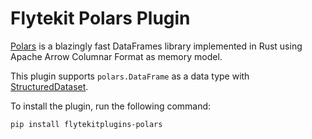 # Flytekit Polars Plugin
[Polars](https://github.com/pola-rs/polars) is a blazingly fast DataFrames library implemented in Rust using Apache Arrow Columnar Format as memory model.

This plugin supports `polars.DataFrame` as a data type with [StructuredDataset](https://docs.flyte.org/en/latest/user_guide/data_types_and_io/structureddataset.html).

To install the plugin, run the following command:

```bash
pip install flytekitplugins-polars
```
